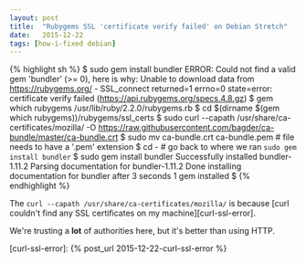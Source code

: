 ```yaml
---
layout: post
title:  "Rubygems SSL 'certificate verify failed' on Debian Stretch"
date:   2015-12-22
tags: [how-i-fixed debian]
---
```


{% highlight sh %}
$ sudo gem install bundler
ERROR:  Could not find a valid gem 'bundler' (>= 0), here is why:
        Unable to download data from https://rubygems.org/ - SSL_connect returned=1 errno=0 state=error: certificate verify failed (https://api.rubygems.org/specs.4.8.gz)
$ gem which rubygems
/usr/lib/ruby/2.2.0/rubygems.rb
$ cd $(dirname $(gem which rubygems))/rubygems/ssl_certs
$ sudo curl --capath /usr/share/ca-certificates/mozilla/ -O https://raw.githubusercontent.com/bagder/ca-bundle/master/ca-bundle.crt
$ sudo mv ca-bundle.crt ca-bundle.pem  # file needs to have a '.pem' extension
$ cd -                                 # go back to where we ran `sudo gem install bundler`
$ sudo gem install bundler
Successfully installed bundler-1.11.2
Parsing documentation for bundler-1.11.2
Done installing documentation for bundler after 3 seconds
1 gem installed
$
{% endhighlight %}

The `curl --capath /usr/share/ca-certificates/mozilla/` is because [curl couldn't find any SSL certificates on my machine][curl-ssl-error].

We're trusting a **lot** of authorities here, but it's better than using HTTP.

[curl-ssl-error]: {% post_url 2015-12-22-curl-ssl-error %}
